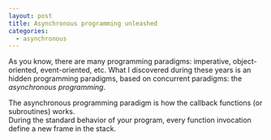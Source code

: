 ```yaml
---
layout: post
title: Asynchronous programming unleashed
categories:
  - asynchronous
---
```

As you know, there are many programming paradigms: imperative, object-oriented, event-oriented, etc.
What I discovered during these years is an hidden programming paradigms, based on concurrent paradigms: the _asynchronous programming_.

The asynchronous programming paradigm is how the callback functions (or subroutines) works.  
During the standard behavior of your program, every function invocation define a new frame in the stack.
